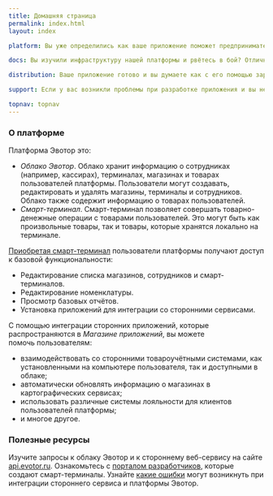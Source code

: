 ```yaml
---
title: Домашняя страница
permalink: index.html
layout: index

platform: Вы уже определились как ваше приложение поможет предпринимателям, но пока сомневаетесь с чего начать? Ознакомьтесь с инфраструктурой и особенностями платформы Эвотор. Знания, представленные в этом разделе помогут вам понять основные технические требования и ограничения, с которыми вы можете столкнуться при разработке приложения.

docs: Вы изучили инфраструктуру нашей платформы и рвётесь в бой? Отлично!<br>Ознакомьтесь с руководствами по подключению наших библиотек и создайте своё первое приложение. Обратите внимание, что для разработки приложений для нашего смарт-терминала, вам необязательно знать Java или Kotlin, так как мы предоставляем React Native SDK, функциональность которого аналогична нашим нативным библиотекам.

distribution: Ваше приложение готово и вы думаете как с его помощью заработать. Вам поможет информация из раздела <b>Распространение</b>

support: Если у вас возникли проблемы при разработке приложения и вы не нашли ответа в документации, обратитесь к базе знаний нашей технической поддержки или задайте вопрос напрямую.

topnav: topnav
---
```


### О платформе

Платформа Эвотор это:

* *Облако Эвотор*. Облако хранит информацию о сотрудниках (например, кассирах), терминалах, магазинах и товарах пользователей платформы. Пользователи могут создавать, редактировать и удалять магазины, терминалы и сотрудников. Облако также содержит информацию о товарах пользователей.
* *Смарт-терминал*. Смарт-терминал позволяет совершать товарно-денежные операции с товарами пользователей. Это могут быть как произвольные товары, так и товары, которые хранятся локально на терминале.

[Приобретая смарт-терминал](https://buy.evotor.ru/types) пользователи платформы получают доступ к базовой функциональности:

*   Редактирование списка магазинов, сотрудников и смарт-терминалов.
*   Редактирование номенклатуры.
*   Просмотр базовых отчётов.
*   Установка приложений для интеграции со сторонними сервисами.

С помощью интеграции сторонних приложений, которые распространяются в *Магазине приложений*, вы можете помочь пользователям:

*   взаимодействовать со сторонними товароучётными системами, как установленными на компьютере пользователя, так и доступными в облаке;
*   автоматически обновлять информацию о магазинах в картографических сервисах;
*   использовать различные системы лояльности для клиентов пользователей платформы;
*   и многое другое.

### Полезные ресурсы

Изучите запросы к облаку Эвотор и к стороннему веб-сервису на сайте [api.evotor.ru](https://api.evotor.ru/docs/). Ознакомьтесь с [порталом разработчиков](https://dev.evotor.ru), которые создают смарт-терминалы. Узнайте [какие ошибки](doc_errors_returned.html) могут возникнуть при интеграции стороннего сервиса и платформы Эвотор.
